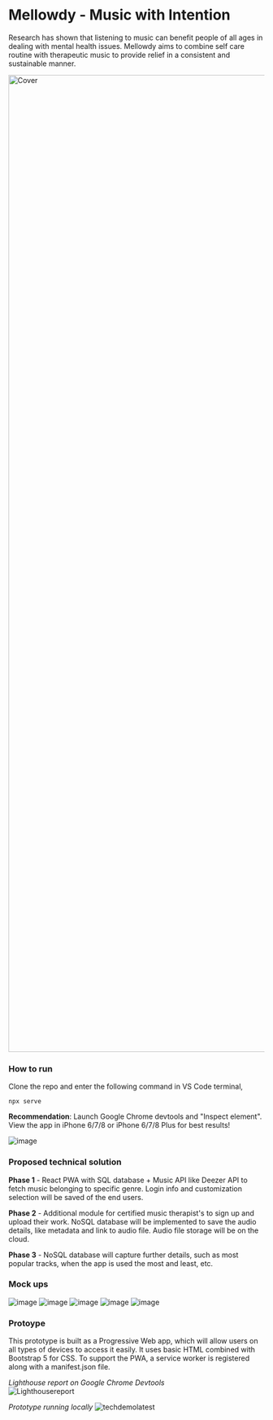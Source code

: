 # Mellowdy - Music with Intention

Research has shown that listening to music can benefit people of all ages in dealing with mental health issues. Mellowdy aims to combine self care routine with therapeutic music to provide relief in a consistent and sustainable manner.  

<img width="1920" alt="Cover" src="https://user-images.githubusercontent.com/65660274/173217156-313b98c9-98b4-4c17-9a8c-8a0a3f9edeef.png">

### How to run

Clone the repo and enter the following command in VS Code terminal, 
<p>
  <code>npx serve</code>
</p>

**Recommendation**: Launch Google Chrome devtools and "Inspect element". View the app in iPhone 6/7/8 or iPhone 6/7/8 Plus for best results!

![image](https://user-images.githubusercontent.com/65660274/173230945-cabafce0-2616-40b0-a602-88e0e1a5215f.png)

### Proposed technical solution

**Phase 1** - React PWA with SQL database + Music API like Deezer API to fetch music belonging to specific genre. Login info and customization selection will be saved of the end users. 

**Phase 2** - Additional module for certified music therapist's to sign up and upload their work. NoSQL database will be implemented to save the audio details, like metadata and link to audio file. Audio file storage will be on the cloud. 

**Phase 3** - NoSQL database will capture further details, such as most popular tracks, when the app is used the most and least, etc.  

### Mock ups

![image](https://user-images.githubusercontent.com/65660274/173217457-a24eb07e-75cc-463a-95bf-48ec33ab0787.png)
![image](https://user-images.githubusercontent.com/65660274/173217474-af86c5b4-490b-4dcf-b269-93e6e35c9cca.png)
![image](https://user-images.githubusercontent.com/65660274/173217493-b918f0ae-332b-42fa-aade-db0fb8fd26bc.png)
![image](https://user-images.githubusercontent.com/65660274/173217504-e172f847-c844-4d23-a5df-39592a9df9ac.png)
![image](https://user-images.githubusercontent.com/65660274/173217515-99c811ad-7dee-4cc9-9344-680f3926be12.png)


### Protoype
This prototype is built as a Progressive Web app, which will allow users on all types of devices to access it easily. It uses basic HTML combined with Bootstrap 5 for CSS. To support the PWA, a service worker is registered along with a manifest.json file. 

*Lighthouse report on Google Chrome Devtools*
<br>
![Lighthousereport](https://user-images.githubusercontent.com/65660274/173217090-6503144a-2d9c-4941-98b0-f6f72b8d9308.JPG) 

*Prototype running locally*
![techdemolatest](https://user-images.githubusercontent.com/65660274/173217036-f2bc3de4-17c0-45ca-ac00-ec24525f282d.gif) 

